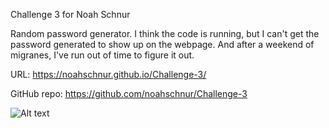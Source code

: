 Challenge 3 for Noah Schnur

Random password generator. I think the code is running, but I can't get the password generated to show up on the webpage. And after a weekend of migranes, I've run out of time to figure it out.

URL:
https://noahschnur.github.io/Challenge-3/

GitHub repo:
https://github.com/noahschnur/Challenge-3

![Alt text](./Random.jpg-?raw=true "Random Password Generator Screenshot")
